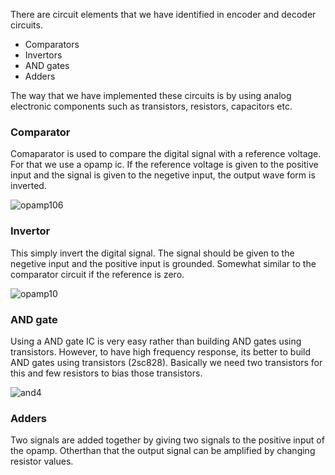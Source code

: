 There are circuit elements that we have identified in encoder and decoder circuits. 

- Comparators
- Invertors
- AND gates
- Adders

The way that we have implemented these circuits is by using analog electronic components such as transistors, resistors, capacitors etc.

### Comparator 

Comaparator is used to compare the digital signal with a reference voltage. For that we use a opamp ic. If the reference voltage is given to the positive input and the signal is given to the negetive input, the output wave form is inverted. 

![opamp106](https://user-images.githubusercontent.com/45971162/55793192-f79d5180-5adf-11e9-927e-3b19c456e265.gif)
### Invertor

This simply invert the digital signal. The signal should be given to the negetive input and the positive input is grounded. Somewhat similar to the comparator circuit if the reference is zero.

![opamp10](https://user-images.githubusercontent.com/45971162/55793378-5f539c80-5ae0-11e9-887b-ac840187e943.gif)

### AND gate

Using a AND gate IC is very easy rather than building AND gates using transistors. However, to have high frequency response, its better to build AND gates using transistors (2sc828). Basically we need two transistors for this and few resistors to bias those transistors.

![and4](https://user-images.githubusercontent.com/45971162/55799318-afd1f680-5aee-11e9-9696-53f4585e4e0c.gif)

### Adders

Two signals are added together by giving two signals to the positive input of the opamp. Otherthan that the output signal can be amplified by changing resistor values.


